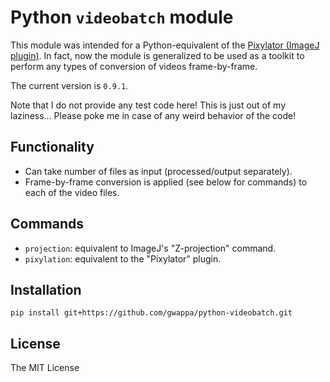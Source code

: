 # Python `videobatch` module

This module was intended for a Python-equivalent of
the [Pixylator (ImageJ plugin)](https://github.com/gwappa/Pixylator).
In fact, now the module is generalized to be used as a toolkit
to perform any types of conversion of videos frame-by-frame.

The current version is `0.9.1`.

Note that I do not provide any test code here! This is just
out of my laziness...
Please poke me in case of any weird behavior of the code!

## Functionality

+ Can take number of files as input (processed/output separately).
+ Frame-by-frame conversion is applied (see below for commands) to
  each of the video files.

## Commands

+ `projection`: equivalent to ImageJ's "Z-projection" command.
+ `pixylation`: equivalent to the "Pixylator" plugin.

## Installation

```
pip install git+https://github.com/gwappa/python-videobatch.git
```

## License

The MIT License


